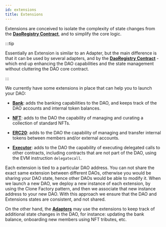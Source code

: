 ```yaml
---
id: extensions
title: Extensions
---
```


Extensions are conceived to isolate the complexity of state changes from the **[DaoRegistry Contract](/docs/core/dao-registry)**, and to simplify the core logic.

:::tip

Essentially an Extension is similar to an Adapter, but the main difference is that it can be used by several adapters, and by the **[DaoRegistry Contract](/docs/core/dao-registry)** - which end up enhancing the DAO capabilities and the state management without cluttering the DAO core contract.

:::

We currently have some extensions in place that can help you to launch your DAO:

- **[Bank](/docs/extensions/bank-extension)**: adds the banking capabilities to the DAO, and keeps track of the DAO accounts and internal token balances.

- **[NFT](/docs/extensions/nft-extension)**: adds to the DAO the capability of managing and curating a collection of standard NFTs.

- **[ERC20](/docs/extensions/erc20-extension)**: adds to the DAO the capability of managing and transfer internal tokens between members and/or external accounts.

- **[Executor](/docs/extensions/executor-extension)**: adds to the DAO the capability of executing delegated calls to other contracts, including contracts that are not part of the DAO, using the EVM instruction `delegatecall`.


Each extension is tied to a particular DAO address. You can not share the exact same extension between different DAOs, otherwise you would be sharing your DAO state, hence other DAOs would be able to modify it. When we launch a new DAO, we deploy a new instance of each extension, by using the Clone Factory pattern, and then we associate that new instance address to your new DAO. With this approach we ensure that the DAO and Extensions states are consistent, and not shared.

On the other hand, the **[Adapters](/docs/adapters)** may use the extensions to keep track of additional state changes in the DAO, for instance: updating the bank balance, onboarding new members using NFT tributes, etc.
